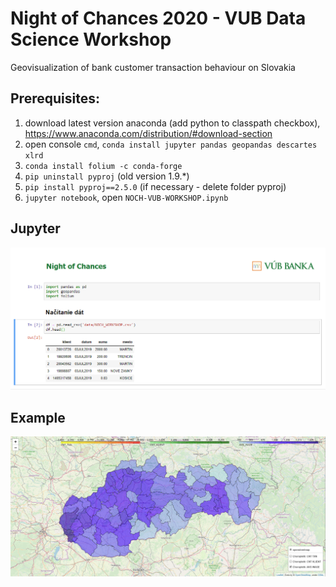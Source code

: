 # Night of Chances 2020 - VUB Data Science Workshop

Geovisualization of bank customer transaction behaviour on Slovakia

## Prerequisites:
  1) download latest version anaconda (add python to classpath checkbox), https://www.anaconda.com/distribution/#download-section
  2) open console `cmd`, `conda install jupyter pandas geopandas descartes xlrd`
  3) `conda install folium -c conda-forge`
  4) `pip uninstall pyproj` (old version 1.9.*)
  4) `pip install pyproj==2.5.0` (if necessary - delete folder pyproj)
  6) `jupyter notebook`, open `NOCH-VUB-WORKSHOP.ipynb`

## Jupyter
![Example](data/jupyter.png)

## Example
![Example](data/example.png)
